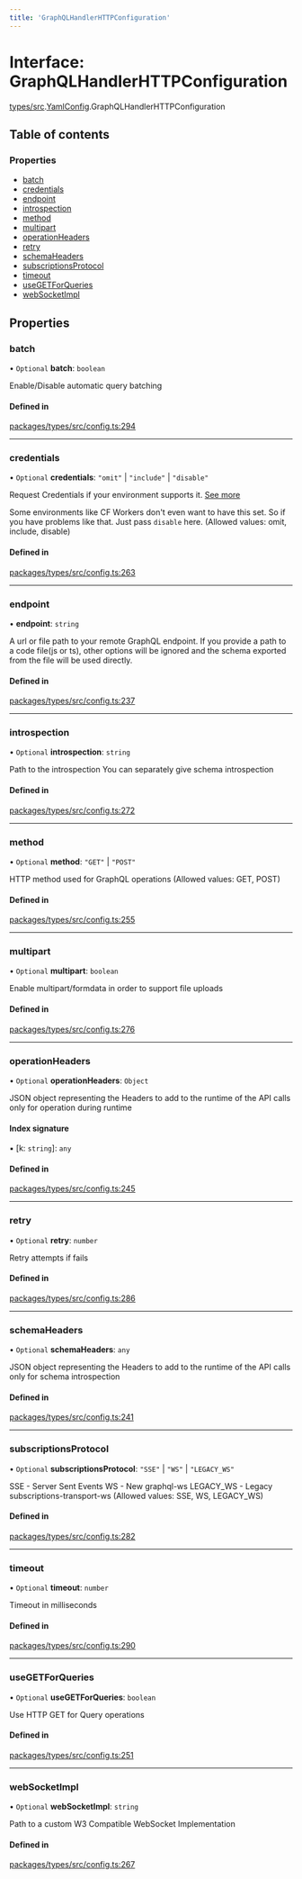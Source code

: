 ```yaml
---
title: 'GraphQLHandlerHTTPConfiguration'
---
```


# Interface: GraphQLHandlerHTTPConfiguration

[types/src](../modules/types_src).[YamlConfig](../modules/types_src.YamlConfig).GraphQLHandlerHTTPConfiguration

## Table of contents

### Properties

- [batch](types_src.YamlConfig.GraphQLHandlerHTTPConfiguration#batch)
- [credentials](types_src.YamlConfig.GraphQLHandlerHTTPConfiguration#credentials)
- [endpoint](types_src.YamlConfig.GraphQLHandlerHTTPConfiguration#endpoint)
- [introspection](types_src.YamlConfig.GraphQLHandlerHTTPConfiguration#introspection)
- [method](types_src.YamlConfig.GraphQLHandlerHTTPConfiguration#method)
- [multipart](types_src.YamlConfig.GraphQLHandlerHTTPConfiguration#multipart)
- [operationHeaders](types_src.YamlConfig.GraphQLHandlerHTTPConfiguration#operationheaders)
- [retry](types_src.YamlConfig.GraphQLHandlerHTTPConfiguration#retry)
- [schemaHeaders](types_src.YamlConfig.GraphQLHandlerHTTPConfiguration#schemaheaders)
- [subscriptionsProtocol](types_src.YamlConfig.GraphQLHandlerHTTPConfiguration#subscriptionsprotocol)
- [timeout](types_src.YamlConfig.GraphQLHandlerHTTPConfiguration#timeout)
- [useGETForQueries](types_src.YamlConfig.GraphQLHandlerHTTPConfiguration#usegetforqueries)
- [webSocketImpl](types_src.YamlConfig.GraphQLHandlerHTTPConfiguration#websocketimpl)

## Properties

### batch

• `Optional` **batch**: `boolean`

Enable/Disable automatic query batching

#### Defined in

[packages/types/src/config.ts:294](https://github.com/Urigo/graphql-mesh/blob/master/packages/types/src/config.ts#L294)

___

### credentials

• `Optional` **credentials**: ``"omit"`` \| ``"include"`` \| ``"disable"``

Request Credentials if your environment supports it.
[See more](https://developer.mozilla.org/en-US/docs/Web/API/Request/credentials)

Some environments like CF Workers don't even want to have this set.
So if you have problems like that. Just pass `disable` here. (Allowed values: omit, include, disable)

#### Defined in

[packages/types/src/config.ts:263](https://github.com/Urigo/graphql-mesh/blob/master/packages/types/src/config.ts#L263)

___

### endpoint

• **endpoint**: `string`

A url or file path to your remote GraphQL endpoint.
If you provide a path to a code file(js or ts),
other options will be ignored and the schema exported from the file will be used directly.

#### Defined in

[packages/types/src/config.ts:237](https://github.com/Urigo/graphql-mesh/blob/master/packages/types/src/config.ts#L237)

___

### introspection

• `Optional` **introspection**: `string`

Path to the introspection
You can separately give schema introspection

#### Defined in

[packages/types/src/config.ts:272](https://github.com/Urigo/graphql-mesh/blob/master/packages/types/src/config.ts#L272)

___

### method

• `Optional` **method**: ``"GET"`` \| ``"POST"``

HTTP method used for GraphQL operations (Allowed values: GET, POST)

#### Defined in

[packages/types/src/config.ts:255](https://github.com/Urigo/graphql-mesh/blob/master/packages/types/src/config.ts#L255)

___

### multipart

• `Optional` **multipart**: `boolean`

Enable multipart/formdata in order to support file uploads

#### Defined in

[packages/types/src/config.ts:276](https://github.com/Urigo/graphql-mesh/blob/master/packages/types/src/config.ts#L276)

___

### operationHeaders

• `Optional` **operationHeaders**: `Object`

JSON object representing the Headers to add to the runtime of the API calls only for operation during runtime

#### Index signature

▪ [k: `string`]: `any`

#### Defined in

[packages/types/src/config.ts:245](https://github.com/Urigo/graphql-mesh/blob/master/packages/types/src/config.ts#L245)

___

### retry

• `Optional` **retry**: `number`

Retry attempts if fails

#### Defined in

[packages/types/src/config.ts:286](https://github.com/Urigo/graphql-mesh/blob/master/packages/types/src/config.ts#L286)

___

### schemaHeaders

• `Optional` **schemaHeaders**: `any`

JSON object representing the Headers to add to the runtime of the API calls only for schema introspection

#### Defined in

[packages/types/src/config.ts:241](https://github.com/Urigo/graphql-mesh/blob/master/packages/types/src/config.ts#L241)

___

### subscriptionsProtocol

• `Optional` **subscriptionsProtocol**: ``"SSE"`` \| ``"WS"`` \| ``"LEGACY_WS"``

SSE - Server Sent Events
WS - New graphql-ws
LEGACY_WS - Legacy subscriptions-transport-ws (Allowed values: SSE, WS, LEGACY_WS)

#### Defined in

[packages/types/src/config.ts:282](https://github.com/Urigo/graphql-mesh/blob/master/packages/types/src/config.ts#L282)

___

### timeout

• `Optional` **timeout**: `number`

Timeout in milliseconds

#### Defined in

[packages/types/src/config.ts:290](https://github.com/Urigo/graphql-mesh/blob/master/packages/types/src/config.ts#L290)

___

### useGETForQueries

• `Optional` **useGETForQueries**: `boolean`

Use HTTP GET for Query operations

#### Defined in

[packages/types/src/config.ts:251](https://github.com/Urigo/graphql-mesh/blob/master/packages/types/src/config.ts#L251)

___

### webSocketImpl

• `Optional` **webSocketImpl**: `string`

Path to a custom W3 Compatible WebSocket Implementation

#### Defined in

[packages/types/src/config.ts:267](https://github.com/Urigo/graphql-mesh/blob/master/packages/types/src/config.ts#L267)
